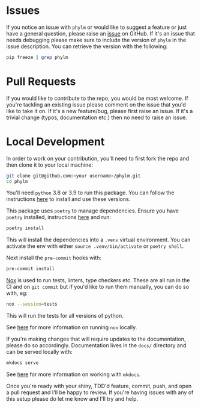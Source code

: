 # Issues

If you notice an issue with `phylm` or would like to suggest a feature or just
have a general question, please raise an
[issue](https://github.com/dbatten5/phylm/issues) on GitHub. If it's an issue
that needs debugging please make sure to include the version of `phylm` in the
issue description. You can retrieve the version with the following:

```bash
pip freeze | grep phylm
```

# Pull Requests

If you would like to contribute to the repo, you would be most welcome. If
you're tackling an existing issue please comment on the issue that you'd like to
take it on. If it's a new feature/bug, please first raise an issue. If it's a trivial
change (typos, documentation etc.) then no need to raise an issue.

# Local Development

In order to work on your contribution, you'll need to first fork the repo and
then clone it to your local machine:

```bash
git clone git@github.com:<your username>/phylm.git
cd phylm
```

You'll need `python` 3.8 or 3.9 to run this package. You can follow
the instructions [here](https://cookiecutter-hypermodern-python.readthedocs.io/en/2021.6.15/guide.html#getting-python)
to install and use these versions.

This package uses `poetry` to manage dependencies. Ensure you have `poetry`
installed, instructions [here](https://python-poetry.org/docs/#installation) and
run:

```bash
poetry install
```

This will install the dependencies into a `.venv` virtual environment. You can
activate the env with either `source .venv/bin/activate` or `poetry shell`.

Next install the `pre-commit` hooks with:

```bash
pre-commit install
```

[Nox](https://nox.thea.codes/en/stable/) is used to run tests, linters, type
checkers etc. These are all run in the CI and on `git commit` but if you'd like
to run them manually, you can do so with, eg:

```bash
nox --session=tests
```

This will run the tests for all versions of python.

See [here](https://cookiecutter-hypermodern-python.readthedocs.io/en/2021.6.15/guide.html#running-sessions)
for more information on running `nox` locally.

If you're making changes that will require updates to the documentation, please
do so accordingly. Documentation lives in the `docs/` directory and can be
served locally with:

```bash
mkdocs serve
```

See [here](https://squidfunk.github.io/mkdocs-material/getting-started/) for
more information on working with `mkdocs`.

Once you're ready with your shiny, TDD'd feature, commit, push, and open a pull
request and I'll be happy to review. If you're having issues with any of this
setup please do let me know and I'll try and help.
